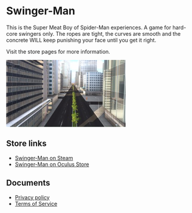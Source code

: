 # Swinger-Man
This is the Super Meat Boy of Spider-Man experiences. A game for hard-core swingers only. The ropes are tight, the curves are smooth and the concrete WILL keep punishing your face until you get it right.

Visit the store pages for more information.

![screenshot01](images/screenshot01_small.jpg)

## Store links
- [Swinger-Man on Steam](https://store.steampowered.com/app/1156680/SwingerMan/)
- [Swinger-Man on Oculus Store](https://www.oculus.com/experiences/rift/2414647548548968)

## Documents
- [Privacy policy](privacy-policy.md)
- [Terms of Service](terms-of-service.md)
